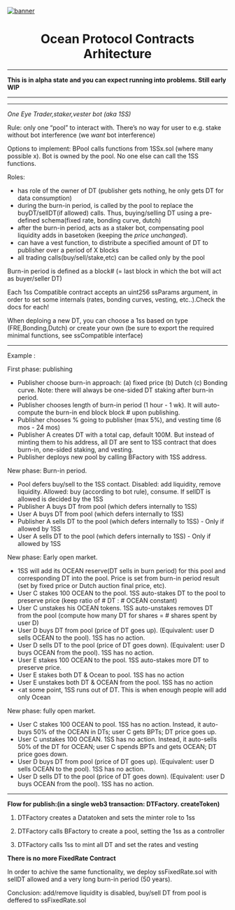 [![banner](https://raw.githubusercontent.com/oceanprotocol/art/master/github/repo-banner%402x.png)](https://oceanprotocol.com)

<h1 align="center">Ocean Protocol Contracts Arhitecture</h1>

---

**This is in alpha state and you can expect running into problems. Still early WIP**

---


----
*One Eye Trader,staker,vester bot  (aka 1SS)*

Rule: only one “pool” to interact with. There’s no way for user to e.g. stake without bot interference (we *want* bot interference)

Options to implement:
BPool calls functions from 1SSx.sol (where many possible x). Bot is owned by the pool. No one else can call the 1SS functions.

Roles:
 - has role of the owner of DT (publisher gets nothing, he only gets DT for data consumption)
 - during the burn-in period, is called by the pool to replace the buyDT/sellDT(if allowed) calls. Thus, buying/selling DT using a pre-defined schema(fixed rate, bonding curve, dutch)
 - after the burn-in period, acts as a staker bot, compensating pool liquidity adds in basetoken (keeping the *price unchanged*). 
 - can have a vest function, to distribute a specified amount of DT to publisher over a period of X blocks
 - all trading calls(buy/sell/stake,etc) can be called only by the pool

Burn-in period is defined as a block#  (= last block in which the bot will act as buyer/seller DT)

Each 1ss Compatible contract accepts an uint256 ssParams argument, in order to set some internals (rates, bonding curves, vesting, etc..).Check the docs for each!

When deploing a new DT, you can choose a 1ss based on type (FRE,Bonding,Dutch)  or create your own (be sure to export the required minimal functions, see ssCompatible interface)

---

Example :

First phase: publishing
* Publisher choose burn-in approach: (a) fixed price (b) Dutch (c) Bonding curve.  Note: there will always be one-sided DT staking after burn-in period. 
* Publisher chooses length of burn-in period (1 hour - 1 wk). It will auto-compute the burn-in end block block # upon publishing.
* Publisher chooses % going to publisher (max 5%), and vesting time (6 mos - 24 mos)
* Publisher A creates DT with a total cap, default 100M. But instead of minting them to his address, all DT are sent to 1SS contract that does burn-in, one-sided staking, and vesting.
* Publisher deploys new pool by calling BFactory with 1SS address. 

New phase: Burn-in period.
* Pool defers buy/sell to the 1SS contact. Disabled: add liquidity, remove liquidity. Allowed: buy (according to bot rule), consume. If sellDT is allowed is decided by the 1SS
* Publisher A buys DT from pool  (which defers internally to 1SS)
* User A buys DT from pool (which defers internally to 1SS)
* Publisher A sells DT to the pool  (which defers internally to 1SS) - Only if allowed by 1SS
* User A sells DT to the pool  (which defers internally to 1SS) - Only if allowed by 1SS

New phase: Early open market.
* 1SS will add its OCEAN reserve(DT sells in burn period) for this pool and corresponding DT into the pool. Price is set from burn-in period result (set by fixed price or Dutch auction final price, etc).
* User C stakes 100 OCEAN to the pool. 1SS auto-stakes DT to the pool to preserve price (keep ratio of # DT : # OCEAN constant)
* User C unstakes his OCEAN tokens. 1SS auto-unstakes removes DT from the pool (compute how many DT for shares = # shares spent by user D)
* User D buys DT from pool (price of DT goes up). (Equivalent: user D sells OCEAN to the pool). 1SS has no action.
* User D sells DT to the pool (price of DT goes down). (Equivalent: user D buys OCEAN from the pool). 1SS has no action.
* User E stakes 100 OCEAN to the pool. 1SS auto-stakes more DT to preserve price.
* User E stakes both DT & Ocean to pool.  1SS has no action
* User E unstakes both DT & OCEAN from the pool.  1SS has no action
* <at some point, 1SS runs out of DT. This is when enough people will add only Ocean

New phase: fully open market.
* User C stakes 100 OCEAN to pool. 1SS has no action. Instead, it auto-buys 50% of the OCEAN in DTs; user C gets BPTs; DT price goes up.
* User C unstakes 100 OCEAN. 1SS has no action. Instead, it auto-sells 50% of the DT for OCEAN; user C spends BPTs and gets OCEAN; DT price goes down.
* User D buys DT from pool (price of DT goes up). (Equivalent: user D sells OCEAN to the pool). 1SS has no action.
* User D sells DT to the pool (price of DT goes down). (Equivalent: user D buys OCEAN from the pool). 1SS has no action.

---


**Flow for publish:(in a single web3 transaction: DTFactory. createToken)**


1. DTFactory creates a Datatoken and sets the minter role to 1ss

2. DTFactory calls BFactory to create a pool, setting the 1ss as a controller 

3. DTFactory calls 1ss to mint all DT and set the rates and vesting

**There is no more FixedRate Contract**

In order to achive the same functionality, we deploy ssFixedRate.sol with sellDT allowed and a very long burn-in period (50 years). 

Conclusion:  add/remove liquidity is disabled, buy/sell DT from pool is deffered to ssFixedRate.sol



